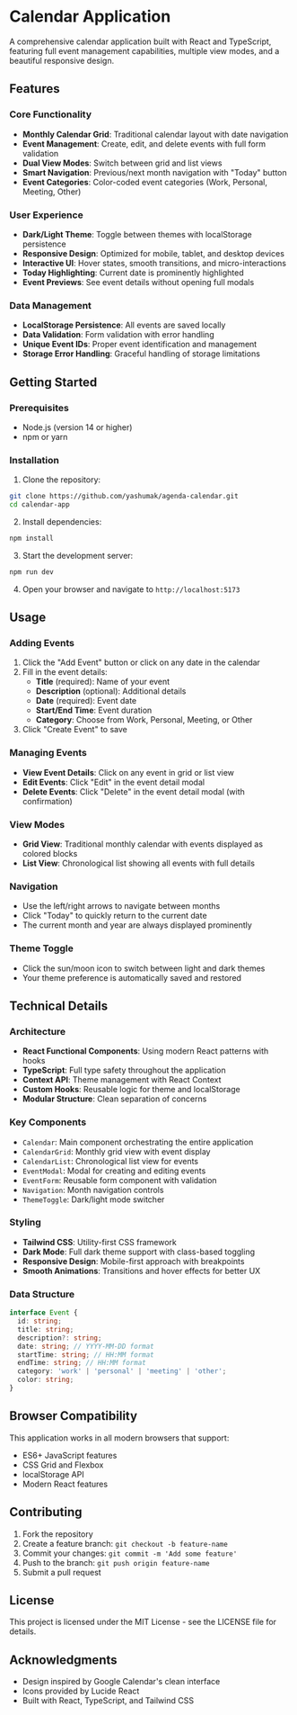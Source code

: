 # Calendar Application

A comprehensive calendar application built with React and TypeScript, featuring full event management capabilities, multiple view modes, and a beautiful responsive design.

## Features

### Core Functionality
- **Monthly Calendar Grid**: Traditional calendar layout with date navigation
- **Event Management**: Create, edit, and delete events with full form validation
- **Dual View Modes**: Switch between grid and list views
- **Smart Navigation**: Previous/next month navigation with "Today" button
- **Event Categories**: Color-coded event categories (Work, Personal, Meeting, Other)

### User Experience
- **Dark/Light Theme**: Toggle between themes with localStorage persistence
- **Responsive Design**: Optimized for mobile, tablet, and desktop devices
- **Interactive UI**: Hover states, smooth transitions, and micro-interactions
- **Today Highlighting**: Current date is prominently highlighted
- **Event Previews**: See event details without opening full modals

### Data Management
- **LocalStorage Persistence**: All events are saved locally
- **Data Validation**: Form validation with error handling
- **Unique Event IDs**: Proper event identification and management
- **Storage Error Handling**: Graceful handling of storage limitations

## Getting Started

### Prerequisites
- Node.js (version 14 or higher)
- npm or yarn

### Installation

1. Clone the repository:
```bash
git clone https://github.com/yashumak/agenda-calendar.git
cd calendar-app
```

2. Install dependencies:
```bash
npm install
```

3. Start the development server:
```bash
npm run dev
```

4. Open your browser and navigate to `http://localhost:5173`

## Usage

### Adding Events
1. Click the "Add Event" button or click on any date in the calendar
2. Fill in the event details:
   - **Title** (required): Name of your event
   - **Description** (optional): Additional details
   - **Date** (required): Event date
   - **Start/End Time**: Event duration
   - **Category**: Choose from Work, Personal, Meeting, or Other
3. Click "Create Event" to save

### Managing Events
- **View Event Details**: Click on any event in grid or list view
- **Edit Events**: Click "Edit" in the event detail modal
- **Delete Events**: Click "Delete" in the event detail modal (with confirmation)

### View Modes
- **Grid View**: Traditional monthly calendar with events displayed as colored blocks
- **List View**: Chronological list showing all events with full details

### Navigation
- Use the left/right arrows to navigate between months
- Click "Today" to quickly return to the current date
- The current month and year are always displayed prominently

### Theme Toggle
- Click the sun/moon icon to switch between light and dark themes
- Your theme preference is automatically saved and restored

## Technical Details

### Architecture
- **React Functional Components**: Using modern React patterns with hooks
- **TypeScript**: Full type safety throughout the application
- **Context API**: Theme management with React Context
- **Custom Hooks**: Reusable logic for theme and localStorage
- **Modular Structure**: Clean separation of concerns

### Key Components
- `Calendar`: Main component orchestrating the entire application
- `CalendarGrid`: Monthly grid view with event display
- `CalendarList`: Chronological list view for events
- `EventModal`: Modal for creating and editing events
- `EventForm`: Reusable form component with validation
- `Navigation`: Month navigation controls
- `ThemeToggle`: Dark/light mode switcher

### Styling
- **Tailwind CSS**: Utility-first CSS framework
- **Dark Mode**: Full dark theme support with class-based toggling
- **Responsive Design**: Mobile-first approach with breakpoints
- **Smooth Animations**: Transitions and hover effects for better UX

### Data Structure
```typescript
interface Event {
  id: string;
  title: string;
  description?: string;
  date: string; // YYYY-MM-DD format
  startTime: string; // HH:MM format
  endTime: string; // HH:MM format
  category: 'work' | 'personal' | 'meeting' | 'other';
  color: string;
}
```

## Browser Compatibility

This application works in all modern browsers that support:
- ES6+ JavaScript features
- CSS Grid and Flexbox
- localStorage API
- Modern React features

## Contributing

1. Fork the repository
2. Create a feature branch: `git checkout -b feature-name`
3. Commit your changes: `git commit -m 'Add some feature'`
4. Push to the branch: `git push origin feature-name`
5. Submit a pull request

## License

This project is licensed under the MIT License - see the LICENSE file for details.

## Acknowledgments

- Design inspired by Google Calendar's clean interface
- Icons provided by Lucide React
- Built with React, TypeScript, and Tailwind CSS
